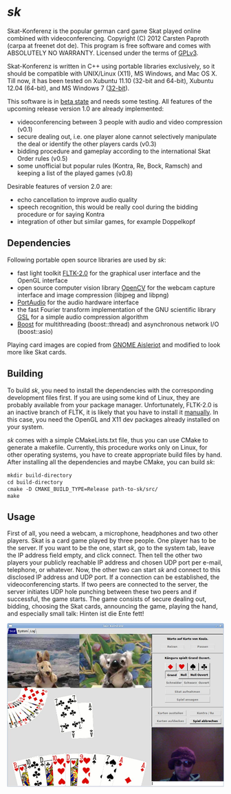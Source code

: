 # *sk*

Skat-Konferenz is the popular german card game Skat played online combined with videoconferencing. Copyright (C) 2012 Carsten Paproth (carpa at freenet dot de).
This program is free software and comes with ABSOLUTELY NO WARRANTY. Licensed under the terms of [GPLv3](http://www.gnu.org/licenses/).

Skat-Konferenz is written in C++ using portable libraries exclusively, so it should be compatible with UNIX/Linux (X11), MS Windows, and Mac OS X. Till now,
it has been tested on Xubuntu 11.10 (32-bit and 64-bit), Xubuntu 12.04 (64-bit), and MS Windows 7 ([32-bit](https://github.com/cpaproth/sk/downloads)).

This software is in [beta state](https://github.com/cpaproth/sk/tags) and needs some testing. All features of the upcoming release version 1.0 are already implemented:
* videoconferencing between 3 people with audio and video compression (v0.1)
* secure dealing out, i.e. one player alone cannot selectively manipulate the deal or identify the other players cards (v0.3)
* bidding procedure and gameplay according to the international Skat Order rules (v0.5)
* some unofficial but popular rules (Kontra, Re, Bock, Ramsch) and keeping a list of the played games (v0.8)

Desirable features of version 2.0 are:
* echo cancellation to improve audio quality
* speech recognition, this would be really cool during the bidding procedure or for saying Kontra
* integration of other but similar games, for example Doppelkopf


## Dependencies

Following portable open source libraries are used by *sk*:
* fast light toolkit [FLTK-2.0](http://www.fltk.org) for the graphical user interface and the OpenGL interface
* open source computer vision library [OpenCV](http://www.opencv.org) for the webcam capture interface and image compression (libjpeg and libpng)
* [PortAudio](http://www.portaudio.com) for the audio hardware interface
* the fast Fourier transform implementation of the GNU scientific library [GSL](http://www.gnu.org/software/gsl/) for a simple audio compression algorithm
* [Boost](http://www.boost.org) for multithreading (boost::thread) and asynchronous network I/O (boost::asio)

Playing card images are copied from [GNOME Aisleriot](https://live.gnome.org/Aisleriot) and modified to look more like Skat cards.


## Building

To build *sk*, you need to install the dependencies with the corresponding development files first. If you are using some kind of Linux, they are probably available from
your package manager. Unfortunately, FLTK-2.0 is an inactive branch of FLTK, it is likely that you have to install it [manually](https://github.com/cpaproth/sk/downloads).
In this case, you need the OpenGL and X11 dev packages already installed on your system.

*sk* comes with a simple CMakeLists.txt file, thus you can use CMake to generate a makefile. Currently, this procedure works only on Linux,
for other operating systems, you have to create appropriate build files by hand. After installing all the dependencies and maybe CMake, you can build *sk*:

    mkdir build-directory
    cd build-directory
    cmake -D CMAKE_BUILD_TYPE=Release path-to-sk/src/
    make


## Usage

First of all, you need a webcam, a microphone, headphones and two other players.
Skat is a card game played by three people. One player has to be the server. If you want to be the one, start *sk*, go to the system tab, leave the IP address field empty,
and click connect. Then tell the other two players your publicly reachable IP address and chosen UDP port per e-mail, telephone, or whatever.
Now, the other two can start *sk* and connect to this disclosed IP address and UDP port. If a connection can be established, the videoconferencing starts.
If two peers are connected to the server, the server initiates UDP hole punching between these two peers and if successful, the game starts.
The game consists of secure dealing out, bidding, choosing the Skat cards, announcing the game, playing the hand, and especially small talk: Hinten ist die Ente fett!

![screenshot](https://github.com/cpaproth/sk/raw/master/images/screenshot.jpg)
